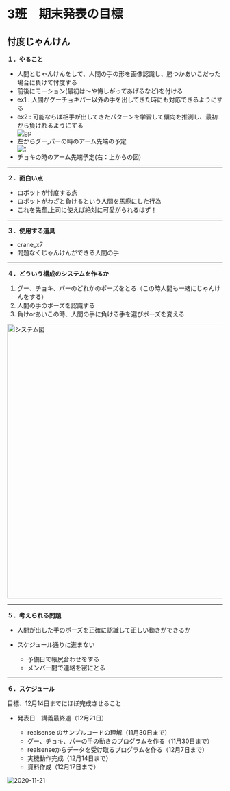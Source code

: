 # 3班　期末発表の目標
## 忖度じゃんけん
**１．やること**
- 人間とじゃんけんをして、人間の手の形を画像認識し、勝つかあいこだった場合に負けて忖度する
- 前後にモーション(最初は～や悔しがってあげるなど)を付ける
- ex1 : 人間がグーチョキパー以外の手を出してきた時にも対応できるようにする
- ex2 : 可能ならば相手が出してきたパターンを学習して傾向を推測し、最初から負けれるようにする  
![gp](https://user-images.githubusercontent.com/72371743/99650051-4a9b0100-2a98-11eb-8ee5-c0f7d4982c02.png)  
- 左からグー,パーの時のアーム先端の予定  
![t](https://user-images.githubusercontent.com/72371743/99650857-43c0be00-2a99-11eb-805b-4392df783d72.png)  
- チョキの時のアーム先端予定(右：上からの図)  
---

**２．面白い点**
- ロボットが忖度する点
- ロボットがわざと負けるという人間を馬鹿にした行為
- これを先輩,上司に使えば絶対に可愛がられるはず！

---
**３．使用する道具**
- crane_x7
- 問題なくじゃんけんができる人間の手
---

**４．どういう構成のシステムを作るか**
1. グー、チョキ、パーのどれかのポーズをとる（この時人間も一緒にじゃんけんをする）
2. 人間の手のポーズを認識する
3. 負けorあいこの時、人間の手に負ける手を選びポーズを変える
<img width="640" alt="システム図" src="https://user-images.githubusercontent.com/72371850/99904620-56dcc380-2d0f-11eb-8ea3-95b5766e04c5.png">


---
**５．考えられる問題**
- 人間が出した手のポーズを正確に認識して正しい動きができるか

- スケジュール通りに進まない
  - 予備日で帳尻合わせをする
  - メンバー間で連絡を密にとる
--- 

**６．スケジュール**

目標、12月14日までにほぼ完成させること
- 発表日　講義最終週（12月21日）

  - realsense のサンプルコードの理解（11月30日まで）
  - グー、チョキ、パーの手の動きのプログラムを作る（11月30日まで）
  - realsenseからデータを受け取るプログラムを作る（12月7日まで）
  - 実機動作完成（12月14日まで）
  - 資料作成（12月17日まで）

![2020-11-21](https://user-images.githubusercontent.com/72371137/99865975-e50e5800-2bf0-11eb-8fe8-e22b3d8ef19b.png)
